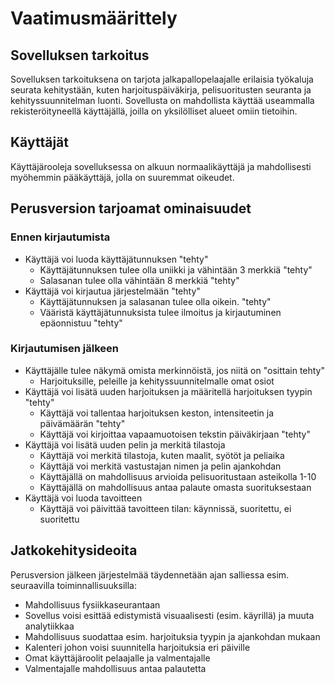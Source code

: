 # Vaatimusmäärittely

## Sovelluksen tarkoitus

Sovelluksen tarkoituksena on tarjota jalkapallopelaajalle erilaisia työkaluja
seurata kehitystään, kuten harjoituspäiväkirja, pelisuoritusten seuranta ja kehityssuunnitelman luonti.
Sovellusta on mahdollista käyttää useammalla rekisteröityneellä käyttäjällä, joilla on yksilölliset alueet omiin tietoihin.

## Käyttäjät

Käyttäjärooleja sovelluksessa on alkuun normaalikäyttäjä ja mahdollisesti myöhemmin pääkäyttäjä, jolla on suuremmat oikeudet.

## Perusversion tarjoamat ominaisuudet

### Ennen kirjautumista

* Käyttäjä voi luoda käyttäjätunnuksen  "tehty"
  - Käyttäjätunnuksen tulee olla uniikki ja vähintään 3 merkkiä "tehty"
  - Salasanan tulee olla vähintään 8 merkkiä  "tehty"
* Käyttäjä voi kirjautua järjestelmään  "tehty"
  - Käyttäjätunnuksen ja salasanan tulee olla oikein. "tehty"
  - Vääristä käyttäjätunnuksista tulee ilmoitus ja kirjautuminen epäonnistuu  "tehty"

### Kirjautumisen jälkeen

* Käyttäjälle tulee näkymä omista merkinnöistä, jos niitä on  "osittain tehty"
  - Harjoituksille, peleille ja kehityssuunnitelmalle omat osiot
* Käyttäjä voi lisätä uuden harjoituksen ja määritellä harjoituksen tyypin  "tehty"
  - Käyttäjä voi tallentaa harjoituksen keston, intensiteetin ja päivämäärän  "tehty"
  - Käyttäjä voi kirjoittaa vapaamuotoisen tekstin päiväkirjaan "tehty"
* Käyttäjä voi lisätä uuden pelin ja merkitä tilastoja
  - Käyttäjä voi merkitä tilastoja, kuten maalit, syötöt ja peliaika
  - Käyttäjä voi merkitä vastustajan nimen ja pelin ajankohdan
  - Käyttäjällä on mahdollisuus arvioida pelisuoritustaan asteikolla 1-10
  - Käyttäjällä on mahdollisuus antaa palaute omasta suorituksestaan
* Käyttäjä voi luoda tavoitteen
  - Käyttäjä voi päivittää tavoitteen tilan: käynnissä, suoritettu, ei suoritettu

## Jatkokehitysideoita

Perusversion jälkeen järjestelmää täydennetään ajan salliessa esim. seuraavilla toiminnallisuuksilla:
* Mahdollisuus fysiikkaseurantaan
* Sovellus voisi esittää edistymistä visuaalisesti (esim. käyrillä) ja muuta analytiikkaa
* Mahdollisuus suodattaa esim. harjoituksia tyypin ja ajankohdan mukaan
* Kalenteri johon voisi suunnitella harjoituksia eri päiville
* Omat käyttäjäroolit pelaajalle ja valmentajalle
* Valmentajalle mahdollisuus antaa palautetta
